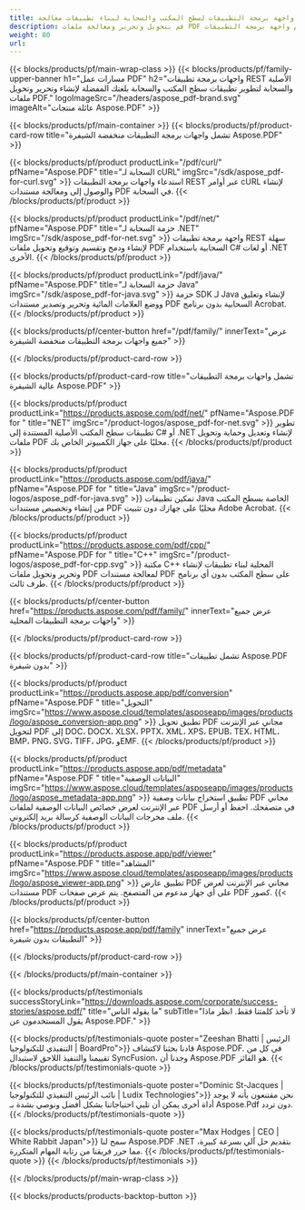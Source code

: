 ```yaml
---
title: حلول واجهة برمجة التطبيقات لسطح المكتب والسحابة لبناء تطبيقات معالجة PDF
description: قم بتحويل وتحرير ومعالجة ملفات PDF في السحابة باستخدام واجهة برمجة التطبيقات Aspose.PDF Cloud. تكامل سريع وآمن وسهل مع أي منصة.
weight: 80
url: 
---
```


{{< blocks/products/pf/main-wrap-class >}}
{{< blocks/products/pf/family-upper-banner h1="مسارات عمل PDF" h2="واجهات برمجة تطبيقات REST الأصلية والسحابة لتطوير تطبيقات سطح المكتب والسحابة بلغتك المفضلة لإنشاء وتحرير وتحويل ملفات PDF." logoImageSrc="/headers/aspose_pdf-brand.svg" imageAlt="عائلة منتجات Aspose.PDF" >}}

{{< blocks/products/pf/main-container >}}
{{< blocks/products/pf/product-card-row title="تشمل واجهات برمجة التطبيقات منخفضة الشيفرة Aspose.PDF" >}}

{{< blocks/products/pf/product productLink="/pdf/curl/" pfName="Aspose.PDF" title="السحابة لـ cURL" imgSrc="/sdk/aspose_pdf-for-curl.svg" >}}
استدعاء واجهات برمجة التطبيقات REST عبر أوامر cURL لإنشاء والوصول إلى ومعالجة مستندات PDF في السحابة.
{{< /blocks/products/pf/product >}}

{{< blocks/products/pf/product productLink="/pdf/net/" pfName="Aspose.PDF" title="حزمة السحابة لـ .NET" imgSrc="/sdk/aspose_pdf-for-net.svg" >}}
واجهة برمجة تطبيقات REST سهلة لإنشاء ودمج وتقسيم وتوقيع وتحويل ملفات PDF السحابية باستخدام C# أو لغات .NET الأخرى.
{{< /blocks/products/pf/product >}}

{{< blocks/products/pf/product productLink="/pdf/java/" pfName="Aspose.PDF" title="حزمة السحابة لـ Java" imgSrc="/sdk/aspose_pdf-for-java.svg" >}}
حزمة SDK لـ Java لإنشاء وتعليق ووضع العلامات المائية وتحرير وتصدير مستندات PDF السحابية بدون برنامج Acrobat.
{{< /blocks/products/pf/product >}}

{{< blocks/products/pf/center-button href="/pdf/family/" innerText="عرض جميع واجهات برمجة التطبيقات منخفضة الشيفرة" >}}

{{< /blocks/products/pf/product-card-row >}}

{{< blocks/products/pf/product-card-row title="تشمل واجهات برمجة التطبيقات عالية الشيفرة Aspose.PDF" >}}

{{< blocks/products/pf/product productLink="https://products.aspose.com/pdf/net/" pfName="Aspose.PDF for " title="NET" imgSrc="/product-logos/aspose_pdf-for-net.svg" >}}
تطوير تطبيقات سطح المكتب الأصلية المستندة إلى C# أو .NET لإنشاء وتعديل وحماية وتحويل ملفات PDF محليًا على جهاز الكمبيوتر الخاص بك.
{{< /blocks/products/pf/product >}}

{{< blocks/products/pf/product productLink="https://products.aspose.com/pdf/java/" pfName="Aspose.PDF for " title="Java" imgSrc="/product-logos/aspose_pdf-for-java.svg" >}}
تمكين تطبيقات Java الخاصة بسطح المكتب من إنشاء وتخصيص مستندات PDF محليًا على جهازك دون تثبيت Adobe Acrobat.
{{< /blocks/products/pf/product >}}

{{< blocks/products/pf/product productLink="https://products.aspose.com/pdf/cpp/" pfName="Aspose.PDF for " title="C++" imgSrc="/product-logos/aspose_pdf-for-cpp.svg" >}}
مكتبة C++ المحلية لبناء تطبيقات لإنشاء وتحرير وتحويل ملفات PDF لمعالجة مستندات PDF على سطح المكتب بدون أي برنامج طرف ثالث.
{{< /blocks/products/pf/product >}}

{{< blocks/products/pf/center-button href="https://products.aspose.com/pdf/family/" innerText="عرض جميع واجهات برمجة التطبيقات المحلية" >}}

{{< /blocks/products/pf/product-card-row >}}

{{< blocks/products/pf/product-card-row title="تشمل تطبيقات Aspose.PDF بدون شيفرة" >}}

{{< blocks/products/pf/product productLink="https://products.aspose.app/pdf/conversion" pfName="Aspose.PDF " title="التحويل" imgSrc="https://www.aspose.cloud/templates/asposeapp/images/products/logo/aspose_conversion-app.png" >}}
تطبيق تحويل PDF مجاني عبر الإنترنت لتحويل PDF إلى DOC، DOCX، XLSX، PPTX، XML، XPS، EPUB، TEX، HTML، BMP، PNG، SVG، TIFF، JPG، وEMF.
{{< /blocks/products/pf/product >}}

{{< blocks/products/pf/product productLink="https://products.aspose.app/pdf/metadata" pfName="Aspose.PDF " title="البيانات الوصفية" imgSrc="https://www.aspose.cloud/templates/asposeapp/images/products/logo/aspose_metadata-app.png" >}}
تطبيق استخراج بيانات وصفية PDF مجاني عبر الإنترنت لعرض خصائص البيانات الوصفية لملفات PDF في متصفحك. احفظ أو أرسل ملف مخرجات البيانات الوصفية كرسالة بريد إلكتروني.
{{< /blocks/products/pf/product >}}

{{< blocks/products/pf/product productLink="https://products.aspose.app/pdf/viewer" pfName="Aspose.PDF " title="المشاهد" imgSrc="https://www.aspose.cloud/templates/asposeapp/images/products/logo/aspose_viewer-app.png" >}}
تطبيق عارض PDF مجاني عبر الإنترنت لعرض مستندات PDF على أي جهاز مدعوم من المتصفح. يتم عرض صفحات PDF كصور.
{{< /blocks/products/pf/product >}}

{{< blocks/products/pf/center-button href="https://products.aspose.app/pdf/family" innerText="عرض جميع التطبيقات بدون شيفرة" >}}

{{< /blocks/products/pf/product-card-row >}}


{{< /blocks/products/pf/main-container >}}

{{< blocks/products/pf/testimonials successStoryLink="https://downloads.aspose.com/corporate/success-stories/aspose.pdf/" title="ما يقوله الناس" subTitle="لا تأخذ كلمتنا فقط. انظر ماذا يقول المستخدمون عن Aspose.PDF." >}}

{{< blocks/products/pf/testimonials-quote poster="Zeeshan Bhatti | الرئيس التنفيذي للتكنولوجيا | BoardPro">}}
قادنا بحثنا لاكتشاف Aspose.PDF. في كل من تقييمنا والتنفيذ اللاحق لاستبدال SyncFusion، وجدنا أن Aspose.PDF هو الفائز.
{{< /blocks/products/pf/testimonials-quote >}}

{{< blocks/products/pf/testimonials-quote poster="Dominic St-Jacques | نائب الرئيس التنفيذي للتكنولوجيا | Ludix Technologies">}}
نحن مقتنعون بأنه لا يوجد أداة أخرى يمكن أن تلبي احتياجاتنا بشكل أفضل ونوصي بشدة بـ Aspose.Pdf دون تردد.
{{< /blocks/products/pf/testimonials-quote >}}

{{< blocks/products/pf/testimonials-quote poster="Max Hodges | CEO | White Rabbit Japan">}}
سمح لنا Aspose.PDF .NET بتقديم حل آلي بسرعة كبيرة، مما حرر فريقنا من رتابة المهام المتكررة.
{{< /blocks/products/pf/testimonials-quote >}}
{{< /blocks/products/pf/testimonials >}}

{{< /blocks/products/pf/main-wrap-class >}}

{{< blocks/products/products-backtop-button >}}

